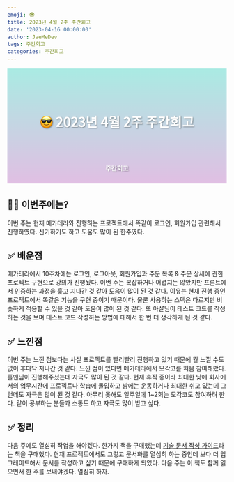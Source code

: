 ```yaml
---
emoji: 😎
title: 2023년 4월 2주 주간회고
date: '2023-04-16 00:00:00'
author: JaeMeDev
tags: 주간회고
categories: 주간회고
---
```


![thumbnail](img/thumbnail.png)

## 🤷‍♂️ 이번주에는?

이번 주는 현재 메가테라와 진행하는 프로젝트에서 똑같이 로그인, 회원가입 관련해서 진행하였다. 신기하기도 하고 도움도 많이 된 한주였다.

## ✅ 배운점

메가테라에서 10주차에는 로그인, 로그아웃, 회원가입과 주문 목록 & 주문 상세에 관한 프로젝트 구현으로 강의가 진행됬다. 이번 주는 복잡하거나 어렵지는 않았지만 프론트에서 인증하는 과정을 훑고 지나간 것 같아 도움이 많이 된 것 같다. 이유는 현재 진행 중인 프로젝트에서 똑같은 기능을 구현 중이기 때문이다. 물론 사용하는 스택은 다르지만 비슷하게 적용할 수 있을 것 같아 도움이 많이 된 것 같다. 또 아샬님이 테스트 코드를 작성하는 것을 보며 테스트 코드 작성하는 방법에 대해서 한 번 더 생각하게 된 것 같다.


## ✅ 느낀점

이번 주는 느낀 점보다는 사실 프로젝트를 빨리빨리 진행하고 있기 때문에 뭘 느낄 수도 없이 후다닥 지나간 것 같다. 느낀 점이 있다면 메가테라에서 모각코를 처음 참여해봤다. 홀맨님이 진행해주셨는데 자극도 많이 된 것 같다. 현재 휴직 중이라 최대한 낮에 회사에서의 업무시간에 프로젝트나 학습에 몰입하고 밤에는 운동하거나 최대한 쉬고 있는데 그런데도 자극은 많이 된 것 같다. 아무리 못해도 일주일에 1~2회는 모각코도 참여하려 한다. 같이 공부하는 분들과 소통도 하고 자극도 많이 받고 싶다.

## ✅ 정리

다음 주에도 열심히 작업을 해야겠다. 한가지 책을 구매했는데 [기술 문서 작성 가이드](https://product.kyobobook.co.kr/detail/S000201419245)라는 책을 구매했다. 현재 프로젝트에서도 그렇고 문서화를 열심히 하는 중인데 보다 더 업그레이드해서 문서를 작성하고 싶기 때문에 구매하게 되었다. 다음 주는 이 책도 함께 읽으면서 한 주를 보내야겠다. 열심히 하자.
